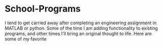 # School-Programs
I tend to get carried away after completing an engineering assignment in MATLAB or python. Some of the time I am adding functionality to existing programs, and other times I'll bring an original thought to life. Here are some of my favorite
